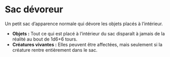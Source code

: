 # Sac dévoreur


Un petit sac d’apparence normale qui dévore les objets placés à
l’intérieur.

  - **Objets :** Tout ce qui est placé à l’intérieur du sac disparaît à
    jamais de la réalité au bout de 1d6+6 tours.
  - **Créatures vivantes :** Elles peuvent être affectées, mais
    seulement si la créature rentre entièrement dans le sac.